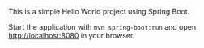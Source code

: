 This is a simple Hello World project using Spring Boot.

Start the application with ``mvn spring-boot:run`` and open 
[http://localhost:8080](http://localhost:8080) in your browser.
